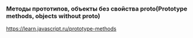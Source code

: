 ### Методы прототипов, объекты без свойства __proto__(Prototype methods, objects without __proto__)

https://learn.javascript.ru/prototype-methods

